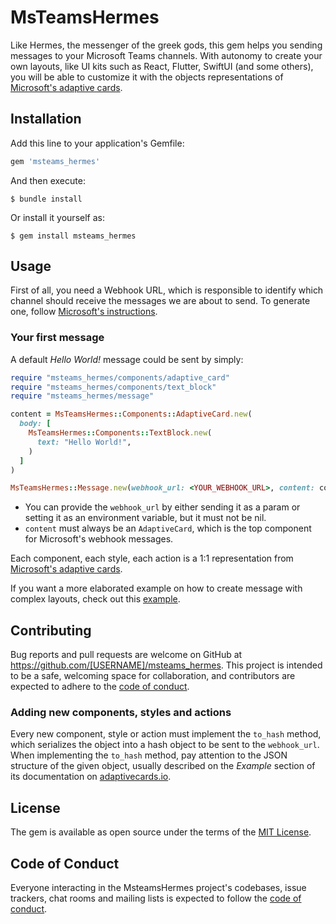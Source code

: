 # MsTeamsHermes

Like Hermes, the messenger of the greek gods, this gem helps you sending messages to your Microsoft Teams channels. With autonomy to create your own layouts, like UI kits such as React, Flutter, SwiftUI (and some others), you will be able to customize it with the objects representations of [Microsoft's adaptive cards](https://adaptivecards.io/explorer/). 

## Installation

Add this line to your application's Gemfile:

```ruby
gem 'msteams_hermes'
```

And then execute:

    $ bundle install

Or install it yourself as:

    $ gem install msteams_hermes

## Usage

First of all, you need a Webhook URL, which is responsible to identify which channel should receive the messages we are about to send. To generate one, follow [Microsoft's instructions](https://docs.microsoft.com/en-us/microsoftteams/platform/webhooks-and-connectors/how-to/add-incoming-webhook).

### Your first message

A default _Hello World!_ message could be sent by simply:

```ruby
require "msteams_hermes/components/adaptive_card"
require "msteams_hermes/components/text_block"
require "msteams_hermes/message"

content = MsTeamsHermes::Components::AdaptiveCard.new(
  body: [
    MsTeamsHermes::Components::TextBlock.new(
      text: "Hello World!",
    )
  ]
)

MsTeamsHermes::Message.new(webhook_url: <YOUR_WEBHOOK_URL>, content: content).deliver
```

- You can provide the `webhook_url` by either sending it as a param or setting it as an environment variable, but it must not be nil.
- `content` must always be an `AdaptiveCard`, which is the top component for Microsoft's webhook messages.

Each component, each style, each action is a 1:1 representation from [Microsoft's adaptive cards](https://adaptivecards.io/explorer/).

If you want a more elaborated example on how to create message with complex layouts, check out this [example](https://github.com/[USERNAME]/msteams_hermes/blob/main/complex_example.rb).

## Contributing

Bug reports and pull requests are welcome on GitHub at https://github.com/[USERNAME]/msteams_hermes. This project is intended to be a safe, welcoming space for collaboration, and contributors are expected to adhere to the [code of conduct](https://github.com/[USERNAME]/msteams_hermes/blob/main/CODE_OF_CONDUCT.md).

### Adding new components, styles and actions

Every new component, style or action must implement the `to_hash` method, which serializes the object into a hash object to be sent to the `webhook_url`. When implementing the `to_hash` method, pay attention to the JSON structure of the given object, usually described on the _Example_ section of its documentation on [adaptivecards.io](https://adaptivecards.io/explorer/).

## License

The gem is available as open source under the terms of the [MIT License](https://opensource.org/licenses/MIT).

## Code of Conduct

Everyone interacting in the MsteamsHermes project's codebases, issue trackers, chat rooms and mailing lists is expected to follow the [code of conduct](https://github.com/[USERNAME]/msteams_hermes/blob/main/CODE_OF_CONDUCT.md).
